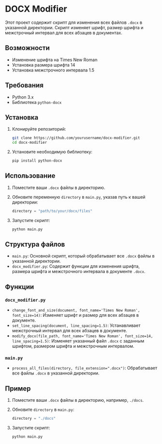 # DOCX Modifier

Этот проект содержит скрипт для изменения всех файлов `.docx` в указанной директории. Скрипт изменяет шрифт, размер шрифта и межстрочный интервал для всех абзацев в документах.

## Возможности

- Изменение шрифта на Times New Roman
- Установка размера шрифта 14
- Установка межстрочного интервала 1.5

## Требования

- Python 3.x
- Библиотека `python-docx`

## Установка

1. Клонируйте репозиторий:

    ```sh
    git clone https://github.com/yourusername/docx-modifier.git
    cd docx-modifier
    ```

2. Установите необходимую библиотеку:

    ```sh
    pip install python-docx
    ```

## Использование

1. Поместите ваши `.docx` файлы в директорию.
2. Обновите переменную `directory` в `main.py`, указав путь к вашей директории:

    ```python
    directory = "path/to/your/docx/files"
    ```

3. Запустите скрипт:

    ```sh
    python main.py
    ```

## Структура файлов

- `main.py`: Основной скрипт, который обрабатывает все `.docx` файлы в указанной директории.
- `docx_modifier.py`: Содержит функции для изменения шрифта, размера шрифта и межстрочного интервала в документе `.docx`.

## Функции

### `docx_modifier.py`

- `change_font_and_size(document, font_name='Times New Roman', font_size=14)`: Изменяет шрифт и размер для всех абзацев в документе.
- `set_line_spacing(document, line_spacing=1.5)`: Устанавливает межстрочный интервал для всех абзацев в документе.
- `modify_docx(file_path, font_name='Times New Roman', font_size=14, line_spacing=1.5)`: Изменяет указанный файл `.docx` с заданным шрифтом, размером шрифта и межстрочным интервалом.

### `main.py`

- `process_all_files(directory, file_extension=".docx")`: Обрабатывает все файлы `.docx` в указанной директории.

## Пример

1. Поместите ваши `.docx` файлы в директорию, например, `./docs`.
2. Обновите `directory` в `main.py`:

    ```python
    directory = "./docs"
    ```

3. Запустите скрипт:

    ```sh
    python main.py
    ```

